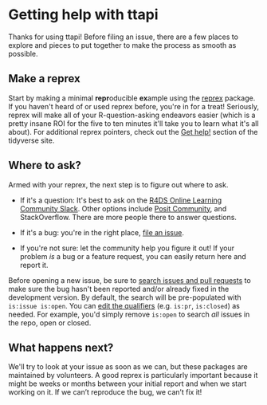 # Getting help with ttapi

Thanks for using ttapi!
Before filing an issue, there are a few places to explore and pieces to put together to make the process as smooth as possible.

## Make a reprex

Start by making a minimal **repr**oducible **ex**ample using the  [reprex](https://reprex.tidyverse.org/) package. 
If you haven't heard of or used reprex before, you're in for a treat! 
Seriously, reprex will make all of your R-question-asking endeavors easier (which is a pretty insane ROI for the five to ten minutes it'll take you to learn what it's all about). 
For additional reprex pointers, check out the [Get help!](https://www.tidyverse.org/help/) section of the tidyverse site.

## Where to ask?

Armed with your reprex, the next step is to figure out where to ask. 

*   If it's a question: It's best to ask on the [R4DS Online Learning Community Slack](https://r4ds.io/join). Other options include [Posit Community](https://community.rstudio.com/), and StackOverflow. There are more people there to answer questions.

*   If it's a bug: you're in the right place, [file an issue](https://github.com/r4ds/ttapi/issues/new).  
  
*   If you're not sure: let the community help you figure it out! 
    If your problem _is_ a bug or a feature request, you can easily return here and report it. 

Before opening a new issue, be sure to [search issues and pull requests](https://github.com/r4ds/ttapi/issues) to make sure the bug hasn't been reported and/or already fixed in the development version. 
By default, the search will be pre-populated with `is:issue is:open`. 
You can [edit the qualifiers](https://help.github.com/articles/searching-issues-and-pull-requests/)  (e.g. `is:pr`, `is:closed`) as needed. 
For example, you'd simply remove `is:open` to search _all_ issues in the repo, open or closed.

## What happens next?

We'll try to look at your issue as soon as we can, but these packages are maintained by volunteers.
A good reprex is particularly important because it might be weeks or months between your initial report and when we start working on it. 
If we can’t reproduce the bug, we can’t fix it!
